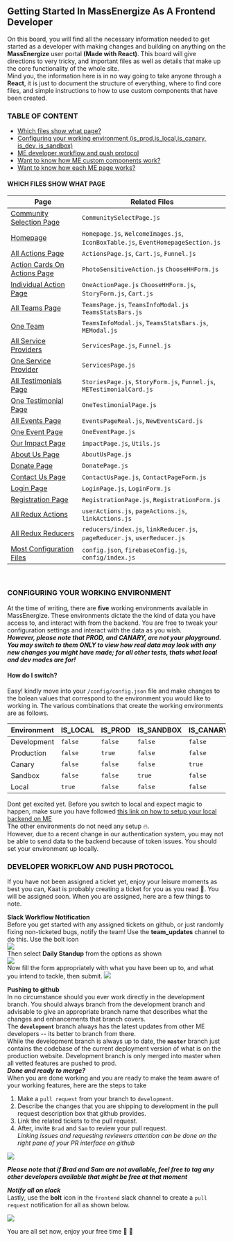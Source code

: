 
## Getting Started In MassEnergize As A Frontend Developer
On this board, you will find all the necessary information needed to get started as a developer with making changes and building on anything on the **MassEnergize**
user portal **(Made with React)**. This board will give directions to very tricky, and important files as well as details that make up the core functionality of the whole site. 
<br/> Mind you, the information here is in no way going to take anyone through a **React**, it is just to document the structure of everything, where to find core files,
and simple instructions to how to use custom components that have been created.

### TABLE OF CONTENT 
* <a href="#file-to-page"> Which files show what page?  </a>
* <a href="#setting-your-env"> Configuring your working environment (is_prod,is_local,is_canary, is_dev, is_sandbox) </a>
* <a href="#developer-workflow"> ME developer workflow and push protocol</a>
* <a href="#"> Want to know how ME custom components work? </a>
* <a href="#"> Want to know how each ME page works? </a>



#### <a name="file-to-page">WHICH FILES SHOW WHAT PAGE </a>
 **Page** | **Related Files** 
 ---------| ----------------- 
<a href="https://community-dev.massenergize.org/">Community Selection Page</a> | `CommunitySelectPage.js`
<a href="https://community-dev.massenergize.org/wayland/">Homepage</a> | `Homepage.js`, `WelcomeImages.js`, `IconBoxTable.js`, `EventHomepageSection.js`
<a href="https://community-dev.massenergize.org/wayland/actions">All Actions Page</a> | `ActionsPage.js`, `Cart.js`, `Funnel.js`
<a href="https://community-dev.massenergize.org/wayland/actions">Action Cards On Actions Page</a> | `PhotoSensitiveAction.js` `ChooseHHForm.js`
<a href="https://community-dev.massenergize.org/wayland/actions" target="_blank">Individual Action Page</a> | `OneActionPage.js` `ChooseHHForm.js`, `StoryForm.js`, `Cart.js`
<a href="https://community-dev.massenergize.org/wayland/teams">All Teams Page</a> | `TeamsPage.js`, `TeamsInfoModal.js` `TeamsStatsBars.js`
<a href="https://community-dev.massenergize.org/wayland/teams">One Team</a> | `TeamsInfoModal.js`, `TeamsStatsBars.js`, `MEModal.js`
<a href="https://community-dev.massenergize.org/wayland/services">All Service Providers</a> | `ServicesPage.js`, `Funnel.js`
<a href="https://community-dev.massenergize.org/wayland/services">One Service Provider</a> | `ServicesPage.js`
<a href="https://community-dev.massenergize.org/wayland/testimonials">All Testimonials Page</a> | `StoriesPage.js`, `StoryForm.js`, `Funnel.js`, `METestimonialCard.js`
<a href="https://community-dev.massenergize.org/wayland/testimonials">One Testimonial Page</a> | `OneTestimonialPage.js`
<a href="https://community-dev.massenergize.org/wayland/events">All Events Page</a> | `EventsPageReal.js`, `NewEventsCard.js`
<a href="https://community-dev.massenergize.org/wayland/events">One Event Page</a> | `OneEventPage.js`
<a href="https://community-dev.massenergize.org/wayland/impact">Our Impact Page</a> | `impactPage.js`, `Utils.js`
<a href="https://community-dev.massenergize.org/wayland/aboutus">About Us Page</a> | `AboutUsPage.js`
<a href="https://community-dev.massenergize.org/wayland/donate">Donate Page</a> | `DonatePage.js`
<a href="https://community-dev.massenergize.org/wayland/donate">Contact Us Page</a> | `ContactUsPage.js`, `ContactPageForm.js`
<a href="https://community-dev.massenergize.org/wayland/signin">Login Page </a> | `LoginPage.js`, `LoginForm.js`
<a href="https://community-dev.massenergize.org/wayland/signup">Registration Page </a> | `RegistrationPage.js`, `RegistrationForm.js`
<a href="#">All Redux Actions </a> | `userActions.js`, `pageActions.js`, `linkActions.js`
<a href="#">All Redux Reducers </a> | `reducers/index.js`, `linkReducer.js`, `pageReducer.js`, `userReducer.js`
<a href="#">Most Configuration Files </a> | `config.json`, `firebaseConfig.js`, `config/index.js`
<br/>

### <a name="setting-your-env">CONFIGURING YOUR WORKING ENVIRONMENT </a>
At the time of writing, there are **five** working environments available in MassEnergize. These environments dictate the the kind of data you have access to, and interact with from the backend. You are free to tweak your configuration settings and interact with the data as you wish. <br/>
**_However, please note that PROD, and CANARY, are not your playground. You may switch to them ONLY to view how real data may look with any new changes you might have made; for all other tests, thats what local and dev modes are for!_**<br/>
#### How do I switch?
Easy! kindly move into your `/config/config.json` file and make changes to the bolean values that correspond to the environment you would like to working in. The various combinations that create the working environments are as follows. 

Environment |IS_LOCAL |IS_PROD|IS_SANDBOX|IS_CANARY|
------------|---------|-------|----------|---------|
Development| `false` | `false`| `false` | `false`
Production | `false`| `true` | `false` | `false`
Canary | `false` | `false` | `false`|`true` 
Sandbox | `false` | `false` | `true`| `false` 
Local | `true` | `false` | `false` | `false`

Dont get excited yet. Before you switch to local and expect magic to happen, 
make sure you have followed <a href="https://massenergize.slite.com/p/note/KWfwNLonZsf4bfGD6CNcJq">this link on how to setup your local backend on ME </a><br/>
The other environments do not need any setup :fire:. <br/>However, due to a recent change in our authentication system, you may not be able to send data to the backend because of token issues. You should set your environment up locally.

### <a name="developer-workflow">DEVELOPER WORKFLOW AND PUSH PROTOCOL  </a>
If you have not been assigned a ticket yet, enjoy your leisure moments as best you can, Kaat is probably creating a ticket for you as you read :rofl:. You will be assigned soon.
When you are assigned, here  are a few things to note.

**Slack Workflow Notification**<br/>
Before you get started with any assigned tickets on github, or just randomly fixing non-ticketed bugs, notify the team! 
Use the **team_updates** channel to do this. 
Use the bolt icon <br/>
<img src="./images/bolt.png"/><br/>
Then select **Daily Standup** from the options as shown<br/>
<img src="./images/standup.png"/><br/> 
Now fill the form appropriately with what you have been up to, and what you intend to tackle, then submit. 
<img src="./images/standup-form.png" />

**Pushing to github** <br/>
In no circumstance should you ever work directly in the development branch. You should always branch from the development branch and advisable to give an appropriate branch name that describes what the changes and enhancements that branch covers. <br/>
The **`development`** branch always has the latest updates from other ME developers -- its better to branch from there. <br/>
While the development branch is always up to date, the **`master`** branch just contains the codebase of the current deployment version of what is on the production website. Development branch is only merged into master when all vetted features are pushed to prod. 
<br/>
_**Done and ready to merge?**_ <br/>
When you are done working and you are ready to make the team aware of your working features, here are the steps to take 
<br/>
1. Make a `pull request` from your branch to `development`. 
2. Describe the changes that you are shipping to development in the pull request description box that github provides. 
3. Link the related tickets to the pull request. 
4. After, invite `Brad` and `Sam` to review your pull request.<br/>
_Linking issues and requesting reviewers attention can be done on the right pane of your PR interface on github_ <br/>
<img src="./images/right-pane.png"/>


_**Please note that if Brad and Sam are not available, feel free to tag any other developers available that might be free at that moment**_
<br/>


_**Notify all on slack**_<br/>
Lastly, use the **bolt** icon in the  `frontend` slack channel to create a `pull request` notification for all as shown below. 

<img src="./images/pr.png"/>

You are all set now, enjoy your free time :confetti_ball: :rofl:





